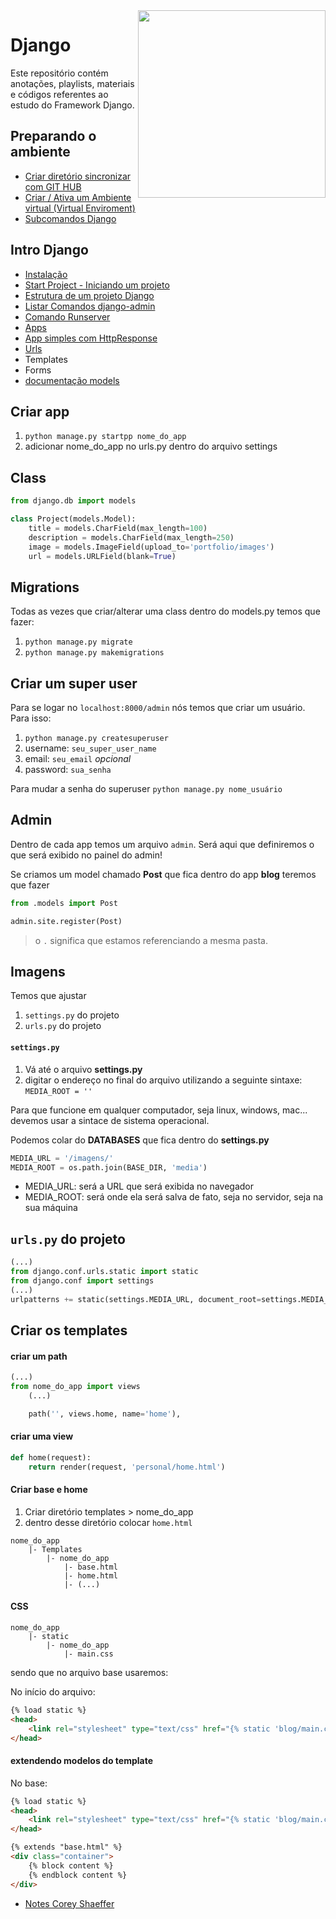 <img src="https://www.djangoproject.com/m/img/logos/django-logo-negative.png" align="right" width="300px">

# Django

Este repositório contém anotações, playlists, materiais e códigos referentes ao estudo do Framework Django. 

## Preparando o ambiente
- [Criar diretório sincronizar com GIT HUB](https://github.com/andrenevares/andrenevares/blob/master/python/Django/tuts/sincronizar_com_git.md)
- [Criar / Ativa um Ambiente virtual (Virtual Enviroment)](https://github.com/andrenevares/andrenevares/blob/master/python/Django/tuts/virtual_env_criar_ativar.md)
- [Subcomandos Django](https://github.com/andrenevares/andrenevares/blob/master/python/Django/tuts/subcomandos.md)

## Intro Django
- [Instalação](https://github.com/andrenevares/andrenevares/blob/master/python/Django/tuts/instalando_django.md)
- [Start Project - Iniciando um projeto](https://github.com/andrenevares/andrenevares/blob/master/python/Django/tuts/iniciando-projeto-django.md)
- [Estrutura de um projeto Django](https://github.com/andrenevares/andrenevares/blob/master/python/Django/tuts/estrutura-projeto-django..md)
- [Listar Comandos django-admin](https://github.com/andrenevares/andrenevares/blob/master/python/Django/tuts/comandos-admin.md)
- [Comando Runserver](https://github.com/andrenevares/andrenevares/blob/master/python/Django/tuts/comando-runserver.md)
- [Apps](https://github.com/andrenevares/andrenevares/blob/master/python/Django/tuts/apps.md)
- [App simples com HttpResponse](https://github.com/andrenevares/andrenevares/blob/master/python/Django/tuts/app_com_http_response.md)
- [Urls](https://github.com/andrenevares/andrenevares/blob/master/python/Django/tuts/urls.md)
- Templates
- Forms
- [documentação models](https://docs.djangoproject.com/en/3.0/ref/models/fields/#field-types)

## Criar app
1. ```python manage.py startpp nome_do_app```
2. adicionar nome_do_app no urls.py dentro do arquivo settings

## Class
```python
from django.db import models

class Project(models.Model):
    title = models.CharField(max_length=100)
    description = models.CharField(max_length=250)
    image = models.ImageField(upload_to='portfolio/images')
    url = models.URLField(blank=True)
```
## Migrations
Todas as vezes que criar/alterar uma class dentro do models.py temos que fazer:
1. ```python manage.py migrate```
2. ```python manage.py makemigrations```

## Criar um super user
Para se logar no ```localhost:8000/admin``` nós temos que criar um usuário.  Para isso:

1. ```python manage.py createsuperuser```
2. username: ```seu_super_user_name```
3. email: ```seu_email``` _opcional_
4. password: ```sua_senha``` 

Para mudar a senha do superuser
```python manage.py nome_usuário```

## Admin
Dentro de cada app temos um arquivo ```admin```.  Será aqui que definiremos o que será exibido no painel do admin!

Se criamos um model chamado __Post__ que fica dentro do app __blog__ teremos que fazer

```python
from .models import Post

admin.site.register(Post)
```
> o ```.``` significa que estamos referenciando a mesma pasta.


## Imagens 

Temos que ajustar 
1. ```settings.py``` do projeto
2. ```urls.py``` do projeto

#### ```settings.py```
1. Vá até o arquivo __settings.py__
2. digitar o endereço no final do arquivo utilizando a seguinte sintaxe: ```MEDIA_ROOT = ''```

Para que funcione em qualquer computador, seja linux, windows, mac... devemos usar a sintace de sistema operacional.

Podemos colar do __DATABASES__ que fica dentro do __settings.py__

```python
MEDIA_URL = '/imagens/' 
MEDIA_ROOT = os.path.join(BASE_DIR, 'media')
```
- MEDIA_URL: será a URL que será exibida no navegador 
- MEDIA_ROOT: será onde ela será salva de fato, seja no servidor, seja na sua máquina

## ```urls.py``` do projeto

```python
(...)
from django.conf.urls.static import static
from django.conf import settings
(...)
urlpatterns += static(settings.MEDIA_URL, document_root=settings.MEDIA_ROOT)
```

## Criar os templates


#### criar um path
```python
(...)
from nome_do_app import views
    (...)

    path('', views.home, name='home'),
```

#### criar uma view
```python
def home(request):
    return render(request, 'personal/home.html')
```

#### Criar base e home
1. Criar diretório templates > nome_do_app
2. dentro desse diretório colocar ```home.html```
```
nome_do_app
    |- Templates
        |- nome_do_app
            |- base.html
            |- home.html
            |- (...)
```

#### CSS
```
nome_do_app
    |- static
        |- nome_do_app
            |- main.css
```

sendo que no arquivo base usaremos:

No início do arquivo:
```html
{% load static %}
<head>
    <link rel="stylesheet" type="text/css" href="{% static 'blog/main.css' %}">
</head>
```


#### extendendo modelos do template

No base:

```html
{% load static %}
<head>
    <link rel="stylesheet" type="text/css" href="{% static 'blog/main.css' %}">
</head>
```

```html
{% extends "base.html" %}
<div class="container">
    {% block content %}      
    {% endblock content %} 
</div>
```
- [Notes Corey Shaeffer](https://github.com/andrenevares/andrenevares/blob/master/python/Django/cursoCoreyShaeffer/readme.md)

